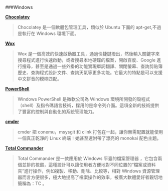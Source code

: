 ###Windows

**[Chocolatey](https://chocolatey.org/)**

> Chocolatey 是一個軟體包管理工具，類似於 Ubuntu 下面的 apt-get,不過是執行在 Windows 環境下面。

**[Wox](http://www.getwox.com/)**

> Wox 是一個高效的快速啟動器工具，通過快捷鍵撥出，然後輸入關鍵字來搜尋程式進行快速啟動，或者搜尋本地硬碟的檔案，開啟百度、Google 進行搜尋，甚至是通過一些外掛的功能實現單詞翻譯、關閉螢幕、查詢剪貼簿歷史、查詢程式設計文件、查詢天氣等更多功能。它最大的特點是可以支援中文拼音的模糊匹配。

**[PowerShell](https://msdn.microsoft.com/en-us/powershell/mt173057.aspx)**

> Windows PowerShell 是微軟公司為 Windows 環境所開發的殼程式（shell）及指令碼語言技術，採用的是命令列介面。這項全新的技術提供了豐富的控制與自動化的系統管理能力。

**[cmder](http://cmder.net/)**

> cmder 把 conemu，msysgit 和 clink 打包在一起，讓你無需配置就能使用一個真正乾淨的 Linux 終端！她甚至還附帶了漂亮的 monokai 配色主題。

**[Total Commander](http://www.ghisler.com/)**

> Total Commander 是一款應用於 Windows 平臺的檔案管理器 ，它包含兩個並排的視窗，這種設計可以讓使用者方便地對不同位置的“檔案或資料夾”進行操作，例如複製、移動、刪除、比較等，相對 Windows 資源管理器而言方便很多，極大地提高了檔案操作的效率，被廣大軟體愛好者親切地簡稱為：TC 。

